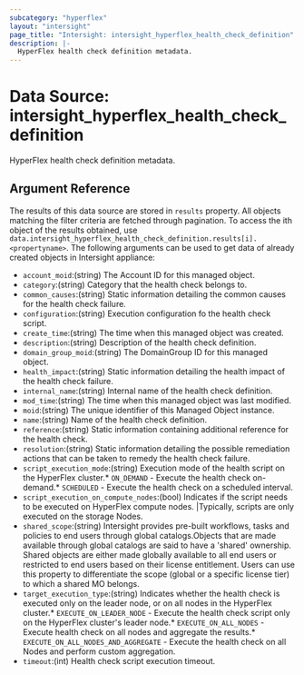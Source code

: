 ```yaml
---
subcategory: "hyperflex"
layout: "intersight"
page_title: "Intersight: intersight_hyperflex_health_check_definition"
description: |-
  HyperFlex health check definition metadata.
---
```


# Data Source: intersight_hyperflex_health_check_definition
HyperFlex health check definition metadata.
## Argument Reference
The results of this data source are stored in `results` property.
All objects matching the filter criteria are fetched through pagination.
To access the ith object of the results obtained, use `data.intersight_hyperflex_health_check_definition.results[i].<propertyname>`.
The following arguments can be used to get data of already created objects in Intersight appliance:
* `account_moid`:(string) The Account ID for this managed object. 
* `category`:(string) Category that the health check belongs to. 
* `common_causes`:(string) Static information detailing the common causes for the health check failure. 
* `configuration`:(string) Execution configuration fo the health check script. 
* `create_time`:(string) The time when this managed object was created. 
* `description`:(string) Description of the health check definition. 
* `domain_group_moid`:(string) The DomainGroup ID for this managed object. 
* `health_impact`:(string) Static information detailing the health impact of the health check failure. 
* `internal_name`:(string) Internal name of the health check definition. 
* `mod_time`:(string) The time when this managed object was last modified. 
* `moid`:(string) The unique identifier of this Managed Object instance. 
* `name`:(string) Name of the health check definition. 
* `reference`:(string) Static information containing additional reference for the health check. 
* `resolution`:(string) Static information detailing the possible remediation actions that can be taken to remedy the health check failure. 
* `script_execution_mode`:(string) Execution mode of the health script on the HyperFlex cluster.* `ON_DEMAND` - Execute the health check on-demand.* `SCHEDULED` - Execute the health check on a scheduled interval. 
* `script_execution_on_compute_nodes`:(bool) Indicates if the script needs to be executed on HyperFlex compute nodes. |Typically, scripts are only executed on the storage Nodes. 
* `shared_scope`:(string) Intersight provides pre-built workflows, tasks and policies to end users through global catalogs.Objects that are made available through global catalogs are said to have a 'shared' ownership. Shared objects are either made globally available to all end users or restricted to end users based on their license entitlement. Users can use this property to differentiate the scope (global or a specific license tier) to which a shared MO belongs. 
* `target_execution_type`:(string) Indicates whether the health check is executed only on the leader node, or on all nodes in the HyperFlex cluster.* `EXECUTE_ON_LEADER_NODE` - Execute the health check script only on the HyperFlex cluster's leader node.* `EXECUTE_ON_ALL_NODES` - Execute health check on all nodes and aggregate the results.* `EXECUTE_ON_ALL_NODES_AND_AGGREGATE` - Execute the health check on all Nodes and perform custom aggregation. 
* `timeout`:(int) Health check script execution timeout. 
 